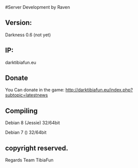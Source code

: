 #Server Development by Raven

Version:
-
Darkness 0.6 (not yet)

IP:
-
darktibiafun.eu

Donate
-
You Can donate in the game: http://darktibiafun.eu/index.php?subtopic=latestnews

Compiling
-
Debian 8 (Jessie) 32/64bit

Debian 7 ()       32/64bit

copyright reserved.
-
Regards Team TibiaFun

